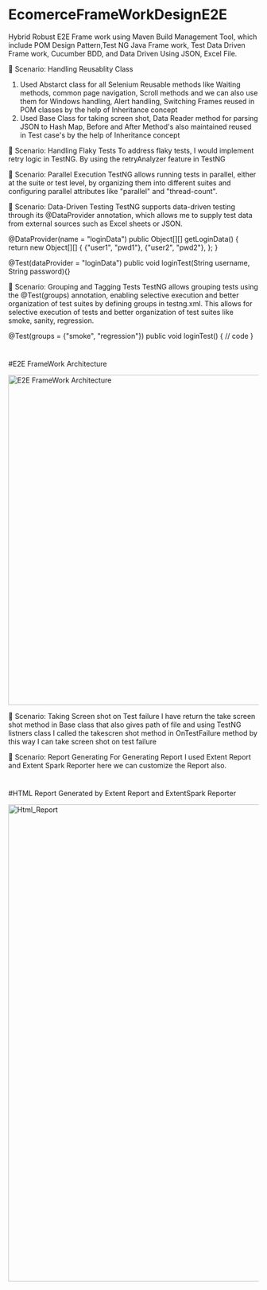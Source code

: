 # EcomerceFrameWorkDesignE2E
Hybrid Robust E2E Frame work using Maven Build Management Tool, which include POM Design Pattern,Test NG Java Frame work, Test Data Driven Frame work, Cucumber BDD, and Data Driven Using JSON, Excel File.

🔺 Scenario: Handling Reusablity Class
1. Used Abstarct class for all Selenium Reusable methods like Waiting methods, common page navigation, Scroll methods and we can also use them for Windows handling, Alert handling, Switching Frames reused in POM classes by the help of Inheritance concept
2. Used Base Class for taking screen shot, Data Reader method for parsing JSON to Hash Map, Before and After Method's also maintained reused in Test case's by the help of Inheritance concept

🔺 Scenario: Handling Flaky Tests
To address flaky tests, I would implement retry logic in TestNG. By using the retryAnalyzer feature in TestNG

🔺 Scenario: Parallel Execution
TestNG allows running tests in parallel, either at the suite or test level, by organizing them into different suites and configuring parallel attributes like "parallel" and "thread-count".

<suite name="MyTestSuite" parallel="tests" thread-count="5">
<!-- Test configurations -->
</suite>


🔺 Scenario: Data-Driven Testing
TestNG supports data-driven testing through its @DataProvider annotation, which allows me to supply test data from external sources such as Excel sheets or JSON.

@DataProvider(name = "loginData")
public Object[][] getLoginData() {
return new Object[][] {
{"user1", "pwd1"},
{"user2", "pwd2"},
};
}

@Test(dataProvider = "loginData")
public void loginTest(String username, String password){}

🔺 Scenario: Grouping and Tagging Tests
TestNG allows grouping tests using the @Test(groups) annotation, enabling selective execution and better organization of test suites by defining groups in testng.xml. This allows for selective execution of tests and better organization of test suites like smoke, sanity, regression.

@Test(groups = {"smoke", "regression"})
public void loginTest() {
// code
}

#
#E2E FrameWork Architecture

<img width="664" alt="E2E FrameWork Architecture" src="https://github.com/user-attachments/assets/fe7f194f-2d5a-4470-8aca-67472c03cefd">

🔺 Scenario: Taking Screen shot on Test failure
I have return the take screen shot method in Base class that also gives path of file and using TestNG listners class I called the takescren shot method in OnTestFailure method by this way I can take screen shot on test failure

🔺 Scenario: Report Generating
For Generating Report I used Extent Report and Extent Spark Reporter here we can customize the Report also.

#
#HTML Report Generated by Extent Report and ExtentSpark Reporter

<img width="960" alt="Html_Report" src="https://github.com/user-attachments/assets/59d68201-e44d-465b-b3dd-744825a1ae69">

